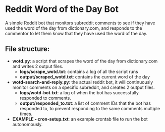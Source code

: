 # Reddit Word of the Day Bot
A simple Reddit bot that monitors subreddit comments to see if they have used the word of the day from dictionary.com, and responds to the commentor to let them know that they have used the word of the day.

## File structure:
* **wotd.py**: a script that scrapes the word of the day from dictionary.com and writes 2 output files.
    * **logs/scrape_wotd.txt**: contains a log of all the script runs
    * **output/scraped_wotd.txt**: contains the current word of the day
* **wotd-search-and-reply.py**: the actual reddit bot, it will continuously monitor comments on a specific subreddit, and creates 2 output files.
    * **logs/wotd-bot.txt**: a log of when the bot has successfully responded to comments.
    * **output/responded_to.txt**: a list of comment IDs that the bot has responded to, to prevent responding to the same comments multiple times.
* **EXAMPLE - cron-setup.txt**: an example crontab file to run the bot autonomously.
